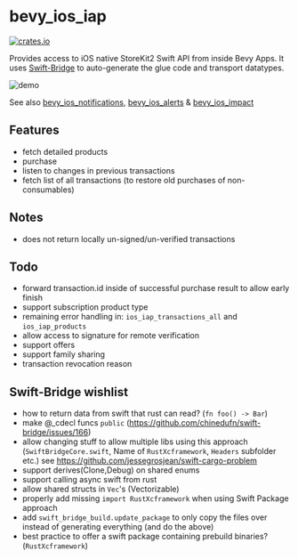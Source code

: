 # bevy_ios_iap

[![crates.io](https://img.shields.io/crates/v/bevy_ios_iap.svg)](https://crates.io/crates/bevy_ios_iap)

Provides access to iOS native StoreKit2 Swift API from inside Bevy Apps.
It uses [Swift-Bridge](https://github.com/chinedufn/swift-bridge) to auto-generate the glue code and transport datatypes.

![demo](./demo.gif)

See also [bevy_ios_notifications](https://github.com/rustunit/bevy_ios_notifications), [bevy_ios_alerts](https://github.com/rustunit/bevy_ios_alerts) & [bevy_ios_impact](https://github.com/rustunit/bevy_ios_impact)

## Features
* fetch detailed products
* purchase
* listen to changes in previous transactions
* fetch list of all transactions (to restore old purchases of non-consumables)

## Notes
* does not return locally un-signed/un-verified transactions

## Todo
* forward transaction.id inside of successful purchase result to allow early finish
* support subscription product type
* remaining error handling in: `ios_iap_transactions_all` and `ios_iap_products`
* allow access to signature for remote verification
* support offers
* support family sharing
* transaction revocation reason

## Swift-Bridge wishlist
* how to return data from swift that rust can read? (`fn foo() -> Bar`)
* make @_cdecl funcs `public` (https://github.com/chinedufn/swift-bridge/issues/166)
* allow changing stuff to allow multiple libs using this approach (`SwiftBridgeCore.swift`, Name of `RustXcframework`, `Headers` subfolder etc.) see https://github.com/jessegrosjean/swift-cargo-problem
* support derives(Clone,Debug) on shared enums
* support calling async swift from rust
* allow shared structs in `Vec`'s (Vectorizable)
* properly add missing `import RustXcframework` when using Swift Package approach
* add `swift_bridge_build.update_package` to only copy the files over instead of generating everything (and do the above)
* best practice to offer a swift package containing prebuild binaries? (`RustXcframework`)